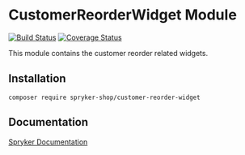 # CustomerReorderWidget Module
[![Build Status](https://travis-ci.org/spryker-shop/customer-reorder-widget.svg)](https://travis-ci.org/spryker-shop/customer-reorder-widget)
[![Coverage Status](https://coveralls.io/repos/github/spryker-shop/customer-reorder-widget/badge.svg)](https://coveralls.io/github/spryker-shop/customer-reorder-widget)

This module contains the customer reorder related widgets.

## Installation

```
composer require spryker-shop/customer-reorder-widget
```

## Documentation

[Spryker Documentation](https://academy.spryker.com/developing_with_spryker/module_guide/modules.html)
